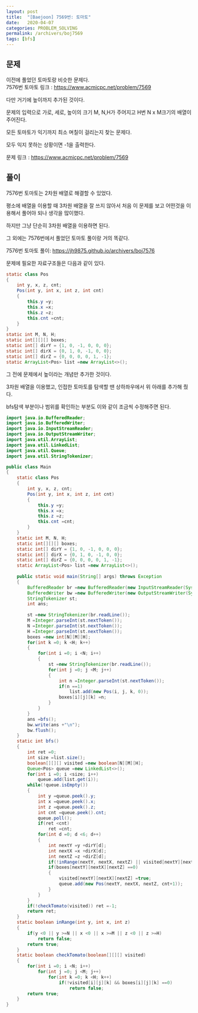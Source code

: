 ```yaml
---
layout: post
title:  "[Baejoon] 7569번: 토마토"
date:   2020-04-07
categories: PROBLEM_SOLVING
permalink: /archivers/boj7569
tags: [bfs]
---
```


## 문제

이전에 풀었던 토마토랑 비슷한 문제다.   
7576번 토마토 링크 : <https://www.acmicpc.net/problem/7569>

다만 거기에 높이까지 추가된 것이다.   

문제의 입력으로 가로, 세로, 높이의 크기 M, N,H가 주어지고
H번 N x M크기의 배열이 주어진다.   

모든 토마토가 익기까지 최소 며칠이 걸리는지 찾는 문제다.   

모두 익지 못하는 상황이면 -1을 출력한다.   

문제 링크 : <https://www.acmicpc.net/problem/7569>   

## 풀이

7576번 토마토는 2차원 배열로 해결할 수 있었다.   

평소에 배열을 이용할 때 3차원 배열을 잘 쓰지 않아서 처음 이 문제를 보고
어떤것을 이용해서 풀어야 되나 생각을 많이했다.   

하지만 그냥 단순히 3차원 배열을 이용하면 된다.  

그 외에는 7576번에서 풀었던 토마토 풀이랑 거의 똑같다.   

7576번 토마토 풀이: <https://jh9875.github.io/archivers/boj7576> 

문제에 필요한 자료구조들은 다음과 같이 있다.   

~~~java
static class Pos
{
	int y, x, z, cnt;
	Pos(int y, int x, int z, int cnt)
	{
		this.y =y;
		this.x =x;
		this.z =z;
		this.cnt =cnt;
	}
}
static int M, N, H;
static int[][][] boxes;
static int[] dirY = {1, 0, -1, 0, 0, 0};
static int[] dirX = {0, 1, 0, -1, 0, 0};
static int[] dirZ = {0, 0, 0, 0, 1, -1};
static ArrayList<Pos> list =new ArrayList<>();
~~~

그 전에 문제에서 높이라는 개념만 추가한 것이다.   

3차원 배열을 이용했고, 인접한 토마토를 탐색할 땐 상하좌우에서 위 아래를 추가해 줬다.   

bfs탐색 부분이나 범위를 확인하는 부분도 이와 같이 조금씩 수정해주면 된다.   

~~~java
import java.io.BufferedReader;
import java.io.BufferedWriter;
import java.io.InputStreamReader;
import java.io.OutputStreamWriter;
import java.util.ArrayList;
import java.util.LinkedList;
import java.util.Queue;
import java.util.StringTokenizer;

public class Main
{
	static class Pos
	{
		int y, x, z, cnt;
		Pos(int y, int x, int z, int cnt)
		{
			this.y =y;
			this.x =x;
			this.z =z;
			this.cnt =cnt;
		}
	}
	static int M, N, H;
	static int[][][] boxes;
	static int[] dirY = {1, 0, -1, 0, 0, 0};
	static int[] dirX = {0, 1, 0, -1, 0, 0};
	static int[] dirZ = {0, 0, 0, 0, 1, -1};
	static ArrayList<Pos> list =new ArrayList<>();
	
	public static void main(String[] args) throws Exception
	{
		BufferedReader br =new BufferedReader(new InputStreamReader(System.in));
		BufferedWriter bw =new BufferedWriter(new OutputStreamWriter(System.out));
		StringTokenizer st;
		int ans;
		
		st =new StringTokenizer(br.readLine());
		M =Integer.parseInt(st.nextToken());
		N =Integer.parseInt(st.nextToken());
		H =Integer.parseInt(st.nextToken());
		boxes =new int[N][M][H];
		for(int k =0; k <H; k++)
		{
			for(int i =0; i <N; i++)
			{
				st =new StringTokenizer(br.readLine());
				for(int j =0; j <M; j++)
				{
					int n =Integer.parseInt(st.nextToken());
					if(n ==1)
						list.add(new Pos(i, j, k, 0));
					boxes[i][j][k] =n;
				}
			}
		}
		ans =bfs();
		bw.write(ans +"\n");
		bw.flush();
	}
	static int bfs()
	{
		int ret =0;
		int size =list.size();
		boolean[][][] visited =new boolean[N][M][H];
		Queue<Pos> queue =new LinkedList<>();
		for(int i =0; i <size; i++)
			queue.add(list.get(i));
		while(!queue.isEmpty())
		{
			int y =queue.peek().y;
			int x =queue.peek().x;
			int z =queue.peek().z;
			int cnt =queue.peek().cnt;
			queue.poll();
			if(ret <cnt)
				ret =cnt;
			for(int d =0; d <6; d++)
			{
				int nextY =y +dirY[d];
				int nextX =x +dirX[d];
				int nextZ =z +dirZ[d];
				if(!inRange(nextY, nextX, nextZ) || visited[nextY][nextX][nextZ]) continue;
				if(boxes[nextY][nextX][nextZ] ==0)
				{
					visited[nextY][nextX][nextZ] =true;
					queue.add(new Pos(nextY, nextX, nextZ, cnt+1));
				}
			}
		}
		if(!checkTomato(visited)) ret =-1;
		return ret;
	}
	static boolean inRange(int y, int x, int z)
	{
		if(y <0 || y >=N || x <0 || x >=M || z <0 || z >=H)
			return false;
		return true;
	}
	static boolean checkTomato(boolean[][][] visited)
	{
		for(int i =0; i <N; i++)
			for(int j =0; j <M; j++)
				for(int k =0; k <H; k++)
					if(!visited[i][j][k] && boxes[i][j][k] ==0)
						return false;
		return true;
	}
}
~~~



